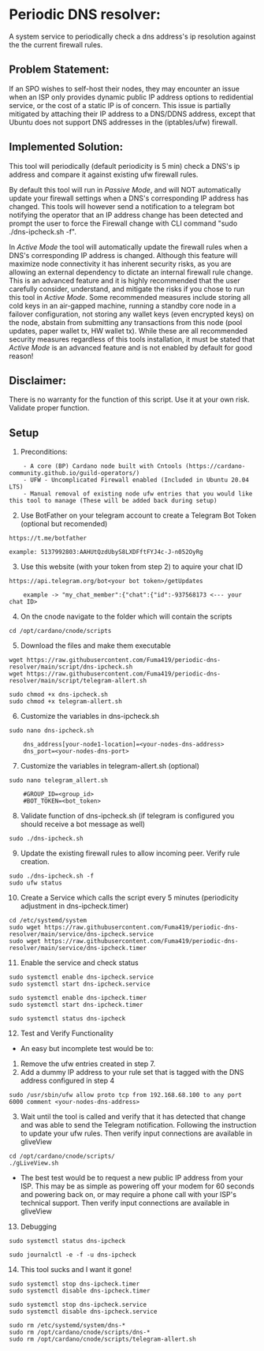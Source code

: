 # Periodic DNS resolver:
A system service to periodically check a dns address's ip resolution against the the current firewall rules.
## Problem Statement:
If an SPO wishes to self-host their nodes, they may encounter an issue when an ISP only provides dynamic public IP address options to redidential service, or the cost of a static IP is of concern. This issue is partially mitigated by attaching their IP address to a DNS/DDNS address, except that Ubuntu does not support DNS addresses in the (iptables/ufw) firewall.
## Implemented Solution:
This tool will periodically (default periodicity is 5 min) check a DNS's ip address and compare it against existing ufw firewall rules. 

By default this tool will run in *Passive Mode*, and will NOT automatically update your firewall settings when a DNS's corresponding IP address has changed. This tools will however send a notification to a telegram bot notifying the operator that an IP address change has been detected and prompt the user to force the Firewall change with CLI command "sudo ./dns-ipcheck.sh -f". 

In *Active Mode* the tool will automatically update the firewall rules when a DNS's corresponding IP address is changed. Although this feature will maximize node connectivity it has inherent security risks, as you are allowing an external dependency to dictate an internal firewall rule change. This is an advanced feature and it is highly recommended that the user carefully consider, understand, and mitigate the risks if you chose to run this tool in *Active Mode*. Some recommended measures include storing all cold keys in an air-gapped machine, running a standby core node in a failover configuration, not storing any wallet keys (even encrypted keys) on the node, abstain from submitting any transactions from this node (pool updates, paper wallet tx, HW wallet tx). While these are all recommended security measures regardless of this tools installation, it must be stated that *Active Mode* is an advanced feature and is not enabled by default for good reason!
## Disclaimer:
There is no warranty for the function of this script. Use it at your own risk. Validate proper function.
## Setup

1. Preconditions:
```
    - A core (BP) Cardano node built with Cntools (https://cardano-community.github.io/guild-operators/)
    - UFW - Uncomplicated Firewall enabled (Included in Ubuntu 20.04 LTS)
    - Manual removal of existing node ufw entries that you would like this tool to manage (These will be added back during setup)
```
2. Use BotFather on your telegram account to create a Telegram Bot Token (optional but recomended)
```
https://t.me/botfather

example: 5137992803:AAHUtQzdUbyS8LXDFftFYJ4c-J-n052OyRg
```
3. Use this website (with your token from step 2) to aquire your chat ID
```
https://api.telegram.org/bot<your bot token>/getUpdates
```
        example -> "my_chat_member":{"chat":{"id":-937568173 <--- your chat ID>

4. On the cnode navigate to the folder which will contain the scripts
```
cd /opt/cardano/cnode/scripts
```
5. Download the files and make them executable
```
wget https://raw.githubusercontent.com/Fuma419/periodic-dns-resolver/main/script/dns-ipcheck.sh
wget https://raw.githubusercontent.com/Fuma419/periodic-dns-resolver/main/script/telegram-allert.sh

sudo chmod +x dns-ipcheck.sh
sudo chmod +x telegram-allert.sh
```
6. Customize the variables in dns-ipcheck.sh
```
sudo nano dns-ipcheck.sh
```
        dns_address[your-node1-location]=<your-nodes-dns-address>
        dns_port=<your-nodes-dns-port>

7. Customize the variables in telegram-allert.sh (optional)
```
sudo nano telegram_allert.sh
```
        #GROUP_ID=<group_id>
        #BOT_TOKEN=<bot_token>

8. Validate function of dns-ipcheck.sh (if telegram is configured you should receive a bot message as well)
```
sudo ./dns-ipcheck.sh
```

9. Update the existing firewall rules to allow incoming peer. Verify rule creation.
```
sudo ./dns-ipcheck.sh -f
sudo ufw status
```

10. Create a Service which calls the script every 5 minutes (periodicity adjustment in dns-ipcheck.timer)
```
cd /etc/systemd/system
sudo wget https://raw.githubusercontent.com/Fuma419/periodic-dns-resolver/main/service/dns-ipcheck.service
sudo wget https://raw.githubusercontent.com/Fuma419/periodic-dns-resolver/main/service/dns-ipcheck.timer
```

11. Enable the service and check status
```
sudo systemctl enable dns-ipcheck.service
sudo systemctl start dns-ipcheck.service

sudo systemctl enable dns-ipcheck.timer
sudo systemctl start dns-ipcheck.timer

sudo systemctl status dns-ipcheck
```

12. Test and Verify Functionality

- An easy but incomplete test would be to:
1. Remove the ufw entries created in step 7.
2. Add a dummy IP address to your rule set that is tagged with the DNS address configured in step 4
```
sudo /usr/sbin/ufw allow proto tcp from 192.168.68.100 to any port 6000 comment <your-nodes-dns-address>
```
3. Wait until the tool is called and verify that it has detected that change and was able to send the Telegram notification. Following the instruction to update your ufw rules. Then verify input connections are available in gliveView
```
cd /opt/cardano/cnode/scripts/
./gLiveView.sh
```
- The best test would be to request a new public IP address from your ISP. This may be as simple as powering off your modem for 60 seconds and powering back on, or may require a phone call with your ISP's technical support. Then verify input connections are available in gliveView

13. Debugging
```
sudo systemctl status dns-ipcheck
```
```
sudo journalctl -e -f -u dns-ipcheck 
```

14. This tool sucks and I want it gone!
```
sudo systemctl stop dns-ipcheck.timer
sudo systemctl disable dns-ipcheck.timer

sudo systemctl stop dns-ipcheck.service
sudo systemctl disable dns-ipcheck.service

sudo rm /etc/systemd/system/dns-*
sudo rm /opt/cardano/cnode/scripts/dns-*
sudo rm /opt/cardano/cnode/scripts/telegram-allert.sh

